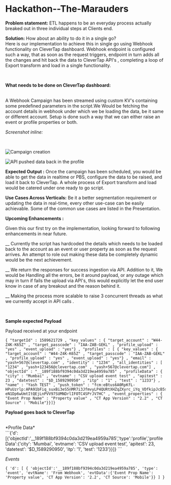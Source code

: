 # Hackathon--The-Marauders


**Problem statement:** ETL happens to be an everyday process actually breaked out in three individual steps at Clients end. 


**Solution:**  How about an ability to do it in a single go?  
 Here is our implementation to achieve this in single go using  Webhook functionality on CleverTap dashboard. Webhook endpoint  is configured such a way, that as soon as the request triggers, endpoint in turn adds all the changes and hit back the data to CleverTap API's , completing a loop of Export transform and load in a single functionality. 


<br />

 **What needs to be done on CleverTap dashboard:** 
 
<br />
A Webhook Campaign has been streamed using custom KV's containing some predefined parameters in the script.We Would be fetching the account details  in webhook under which we be loading the data, be it same or different account. Setup is done such a way that we can either raise an event or profile properties or both. 

<br />

*Screenshot inline:*

<br />

![Campaign creation](https://firebasestorage.googleapis.com/v0/b/zeke-160bc.appspot.com/o/image%20(5).png?alt=media&token=ced47398-fb02-4754-94b1-d222e5d150ed)

![API pushed data back in the profile](https://firebasestorage.googleapis.com/v0/b/zeke-160bc.appspot.com/o/image%20(4).png?alt=media&token=12288aec-ed64-4aca-8755-659bfa340b40)


**Expected Output :** Once the campaign has been scheduled, you would be able to get the data in realtime or PBS, configure the data to be raised, and load it back to CleverTap. A whole process of Export transform and load would be catered under one ready to go script. 

**Use Cases Across Verticals:** Be it a better segmentation requirement or updating the data in real-time, every other use-case can be easily achievable. Some of the common use cases are listed in the Presentation. 


 **Upcoming Enhancements :**
 <br />

Given this our first try on the implementation, looking forward to following enhancements in near future.

__ Currently the script has hardcoded the details which needs to be loaded back to the account as an event or user property as soon as the request arrives. An attempt to role out making these data be completely dynamic would be the next achievement. 

__ We return the responses for success ingestion via API. Addition to it,  We would be Handling all the errors, be it around payload, or any outage which may in turn if fails the upload via API's, this would explicitly let the end user know in case of any breakout and the reason behind it. 

__ Making the process more scalable to raise 3 concurrent threads as what we currently accept in API calls .

<br />

**Sample expected Payload**

Payload received at your endpoint

```
{ "targetId" : 1589621729 , "key_values" : { "target_account" : "W44-Z4K-K65Z" , "target_passcode" : "IAA-ZAB-GEKL" , "profile_upload" : "yes" , "event_upload" : "yes"} , "profiles" : [ { "key_values" : { "target_account" : "W44-Z4K-K65Z" , "target_passcode" : "IAA-ZAB-GEKL" , "profile_upload" : "yes" , "event_upload" : "yes"} , "email" : "yash+567@clevertap.com" , "identity" : "1234" , "all_identities" : [ "1234" , "yash+123456@clevertap.com" , "yash+567@clevertap.com"] , "objectId" : "__189f188bf9394c0da3d219ea4959a785" , "profileData" : { "city" : "Mumbai" , "evtname" : "CSV upload event test" , "apitest" : 23 , "datetest" : "$D_1589290950" , "itp" : "1" , "test" : "1233"} , "name" : "Yash TEST" , "push_token" : "fcm:eBtus6A0RpKfL-HPuUzrlp:APA91bFiq_suxBi3eS5nMR7i3JfmvyLP4QURtXHZqZXyrc_iYq_VDfkipJcB5srObRbniQWVgmT6nvyyd8oqfDmi96Iwefnn-eN1Dp6wUmtItQEjLnPVV97SUMNDrlIFOTC4SPrJV7HC" , "event_properties" : { "Event Prop Name" : "Property value" , "CT App Version" : "2.2" , "CT Source" : "Mobile"}}]}
```

**Payload goes back to CleverTap**

<br />
*Profile Data*
<br />
```{'d':[{'objectId':'__189f188bf9394c0da3d219ea4959a785','type':'profile','profileData':{'city': 'Mumbai', 'evtname': 'CSV upload event test', 'apitest': 23, 'datetest': '$D_1589290950', 'itp': '1', 'test': '1233'}}]}
```


*Events*
<br />
```
{ 'd': [ { 'objectId':'__189f188bf9394c0da3d219ea4959a785', 'type': 'event', 'evtName': 'From Webhook', 'evtData':{'Event Prop Name': 'Property value', 'CT App Version': '2.2', 'CT Source': 'Mobile'}} ] }
```
